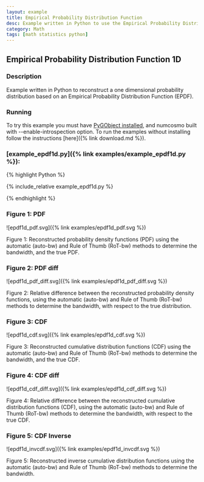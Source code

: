 ```yaml
---
layout: example
title: Empirical Probability Distribution Function 
desc: Example written in Python to use the Empirical Probability Distribution Function module. 
category: Math
tags: [math statistics python]
---
```


##  Empirical Probability Distribution Function 1D
### Description

Example written in Python to reconstruct a one dimensional probability distribution based on an Empirical Probability Distribution Function (EPDF). 

### Running 

To try this example you must have [PyGObject installed](https://live.gnome.org/PyGObject),
and numcosmo built with --enable-introspection option. To run the examples
without installing follow the instructions [here]({% link download.md %}).

### [example_epdf1d.py]({% link examples/example_epdf1d.py %}):
{% highlight Python %}

{% include_relative example_epdf1d.py %}

{% endhighlight %}

### Figure 1: PDF 

![epdf1d_pdf.svg]({% link examples/epdf1d_pdf.svg %})

Figure 1: Reconstructed probability density functions (PDF) using the automatic (auto-bw) and Rule of Thumb (RoT-bw) methods to determine the bandwidth, and the true PDF.

### Figure 2: PDF diff

![epdf1d_pdf_diff.svg]({% link examples/epdf1d_pdf_diff.svg %})

Figure 2: Relative difference between the reconstructed probability density functions, using the automatic (auto-bw) and Rule of Thumb (RoT-bw) methods to determine the bandwidth, with respect to the true distribution.

### Figure 3: CDF 

![epdf1d_cdf.svg]({% link examples/epdf1d_cdf.svg %})

Figure 3: Reconstructed cumulative distribution functions (CDF) using the automatic (auto-bw) and Rule of Thumb (RoT-bw) methods to determine the bandwidth, and the true CDF.

### Figure 4: CDF diff

![epdf1d_cdf_diff.svg]({% link examples/epdf1d_cdf_diff.svg %})

Figure 4: Relative difference between the reconstructed cumulative distribution functions (CDF), using the automatic (auto-bw) and Rule of Thumb (RoT-bw) methods to determine the bandwidth, with respect to the true CDF.

### Figure 5: CDF Inverse

![epdf1d_invcdf.svg]({% link examples/epdf1d_invcdf.svg %})

Figure 5: Reconstructed inverse cumulative distribution functions using the automatic (auto-bw) and Rule of Thumb (RoT-bw) methods to determine the bandwidth.
 

  